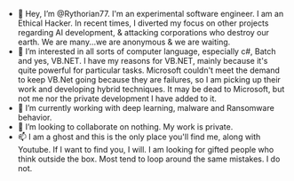 - 👋 Hey, I’m @Rythorian77. I'm an experimental software engineer. I am an Ethical Hacker. In recent times, I 
 diverted my focus on other projects regarding AI development, & attacking corporations who destroy our earth. We are many...we are anonymous & we are waiting.
- 👀 I’m interested in all sorts of computer language, especially c#, Batch and yes, VB.NET. I have my reasons for VB.NET, mainly because it's quite powerful for particular tasks. Microsoft couldn't meet the demand to keep VB.Net going because they are failures, so I am picking up their work and developing hybrid techniques.
It may be dead to Microsoft, but not me nor the private development I have added to it.
- 🌱 I’m currently working with deep learning, malware and Ransomware behavior. 
- 💞️ I’m looking to collaborate on nothing. My work is private.
- 📫 I am a ghost and this is the only place you'll find me, along with Youtube. If I want to find you, I will. I am looking for gifted people who think outside the box. Most tend to loop around the same mistakes. I do not. 

<!---
Rythorian77/Rythorian77 is a ✨ special ✨ repository because its `README.md` (this file) appears on your GitHub profile.
You can click the Preview link to take a look at your changes.
--->
